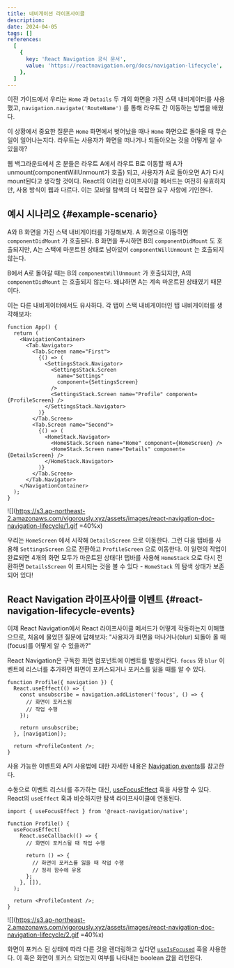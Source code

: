 ```yaml
---
title: 네비게이션 라이프사이클
description:
date: 2024-04-05
tags: []
references:
  [
    {
      key: 'React Navigation 공식 문서',
      value: 'https://reactnavigation.org/docs/navigation-lifecycle',
    },
  ]
---
```


이전 가이드에서 우리는 `Home` 과 `Details` 두 개의 화면을 가진 스택 내비게이터를 사용했고, `navigation.navigate('RouteName')` 를 통해 라우트 간 이동하는 방법을 배웠다.

이 상황에서 중요한 질문은 `Home` 화면에서 벗어났을 때나 `Home` 화면으로 돌아올 때 무슨 일이 일어나는지다. 라우트는 사용자가 화면을 떠나거나 되돌아오는 것을 어떻게 알 수 있을까?

웹 백그라운드에서 온 분들은 라우트 A에서 라우트 B로 이동할 때 A가 unmount(componentWillUnmount가 호출) 되고, 사용자가 A로 돌아오면 A가 다시 mount된다고 생각할 것이다. React의 이러한 라이프사이클 메서드는 여전히 유효하지만, 사용 방식이 웹과 다르다. 이는 모바일 탐색의 더 복잡한 요구 사항에 기인한다.

## 예시 시나리오 {#example-scenario}

A와 B 화면을 가진 스택 내비게이터를 가정해보자. A 화면으로 이동하면 `componentDidMount` 가 호출된다. B 화면을 푸시하면 B의 `componentDidMount` 도 호출되지만, A는 스택에 마운트된 상태로 남아있어 `componentWillUnmount` 는 호출되지 않는다.

B에서 A로 돌아갈 때는 B의 `componentWillUnmount` 가 호출되지만, A의 `componentDidMount` 는 호출되지 않는다. 왜냐하면 A는 계속 마운트된 상태였기 때문이다.

이는 다른 내비게이터에서도 유사하다. 각 탭이 스택 내비게이터인 탭 내비게이터를 생각해보자:

```tsx
function App() {
  return (
    <NavigationContainer>
      <Tab.Navigator>
        <Tab.Screen name="First">
          {() => (
            <SettingsStack.Navigator>
              <SettingsStack.Screen
                name="Settings"
                component={SettingsScreen}
              />
              <SettingsStack.Screen name="Profile" component={ProfileScreen} />
            </SettingsStack.Navigator>
          )}
        </Tab.Screen>
        <Tab.Screen name="Second">
          {() => (
            <HomeStack.Navigator>
              <HomeStack.Screen name="Home" component={HomeScreen} />
              <HomeStack.Screen name="Details" component={DetailsScreen} />
            </HomeStack.Navigator>
          )}
        </Tab.Screen>
      </Tab.Navigator>
    </NavigationContainer>
  );
}
```

![](https://s3.ap-northeast-2.amazonaws.com/vigorously.xyz/assets/images/react-navigation-doc-navigation-lifecycle/1.gif =40%x)

우리는 `HomeScreen` 에서 시작해 `DetailsScreen` 으로 이동한다. 그런 다음 탭바를 사용해 `SettingsScreen` 으로 전환하고 `ProfileScreen` 으로 이동한다. 이 일련의 작업이 완료되면 4개의 화면 모두가 마운트된 상태다! 탭바를 사용해 `HomeStack` 으로 다시 전환하면 `DetailsScreen` 이 표시되는 것을 볼 수 있다 - `HomeStack` 의 탐색 상태가 보존되어 있다!

## React Navigation 라이프사이클 이벤트 {#react-navigation-lifecycle-events}

이제 React Navigation에서 React 라이프사이클 메서드가 어떻게 작동하는지 이해했으므로, 처음에 물었던 질문에 답해보자: "사용자가 화면을 떠나거나(blur) 되돌아 올 때(focus)를 어떻게 알 수 있을까?"

React Navigation은 구독한 화면 컴포넌트에 이벤트를 발생시킨다. `focus` 와 `blur` 이벤트에 리스너를 추가하면 화면이 포커스되거나 포커스를 잃을 때를 알 수 있다.

```tsx
function Profile({ navigation }) {
  React.useEffect(() => {
    const unsubscribe = navigation.addListener('focus', () => {
      // 화면이 포커스됨
      // 작업 수행
    });

    return unsubscribe;
  }, [navigation]);

  return <ProfileContent />;
}
```

사용 가능한 이벤트와 API 사용법에 대한 자세한 내용은 [Navigation events](https://reactnavigation.org/docs/navigation-events)를 참고한다.

수동으로 이벤트 리스너를 추가하는 대신, [useFocusEffect](https://reactnavigation.org/docs/use-focus-effect) 훅을 사용할 수 있다. React의 `useEffect` 훅과 비슷하지만 탐색 라이프사이클에 연동된다.

```tsx
import { useFocusEffect } from '@react-navigation/native';

function Profile() {
  useFocusEffect(
    React.useCallback(() => {
      // 화면이 포커스될 때 작업 수행

      return () => {
        // 화면이 포커스를 잃을 때 작업 수행
        // 정리 함수에 유용
      };
    }, []),
  );

  return <ProfileContent />;
}
```

![](https://s3.ap-northeast-2.amazonaws.com/vigorously.xyz/assets/images/react-navigation-doc-navigation-lifecycle/2.gif =40%x)

화면이 포커스 된 상태에 따라 다른 것을 렌더링하고 싶다면 [`useIsFocused`](https://reactnavigation.org/docs/use-is-focused) 훅을 사용한다. 이 훅은 화면이 포커스 되었는지 여부를 나타내는 boolean 값을 리턴한다.
